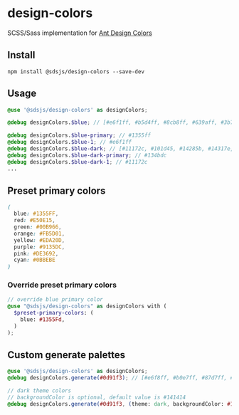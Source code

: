 # design-colors
SCSS/Sass implementation for [Ant Design Colors](https://github.com/ant-design/ant-design-colors)

## Install

```shell
npm install @sdsjs/design-colors --save-dev
```

## Usage

```scss
@use '@sdsjs/design-colors' as designColors;

@debug designColors.$blue; // [#e6f1ff, #b5d4ff, #8cb8ff, #639aff, #3b79ff, #1355ff, #0439d9, #0027b3, #001a8c, #000f66]

@debug designColors.$blue-primary; // #1355ff
@debug designColors.$blue-1; // #e6f1ff
@debug designColors.$blue-dark; // [#11172c, #101d45, #14285b, #14317e, #133ead, #134bdc, #376fe8, #5f93f3, #88b3f8, #b2d0fa]
@debug designColors.$blue-dark-primary; // #134bdc
@debug designColors.$blue-dark-1; // #11172c
...
```

## Preset primary colors

```scss
(
  blue: #1355FF,
  red: #E50E15,
  green: #00B966,
  orange: #FB5D01,
  yellow: #EDA20D,
  purple: #9135DC,
  pink: #DE3692,
  cyan: #0BBEBE
)
```

### Override preset primary colors

```scss
// override blue primary color 
@use "@sdsjs/design-colors" as designColors with (
  $preset-primary-colors: (
    blue: #1355Fd,
  )
);
```

## Custom generate palettes 

```scss
@use '@sdsjs/design-colors' as designColors;
@debug designColors.generate(#0d91f3); // [#e6f8ff, #b0e7ff, #87d7ff, #5ec4ff, #36aeff, #0d91f3, #006dcc, #0053a6, #003c80, #002759]

// dark theme colors
// backgroundColor is optional, default value is #141414
@debug designColors.generate(#0d91f3, (theme: dark, backgroundColor: #141414)); // [#111d2a, #0f2a42, #123a57, #114c78, #0f65a5, #0e7ed2, #339fe8, #5abbf3, #84d1f8, #ade3fa]
```

